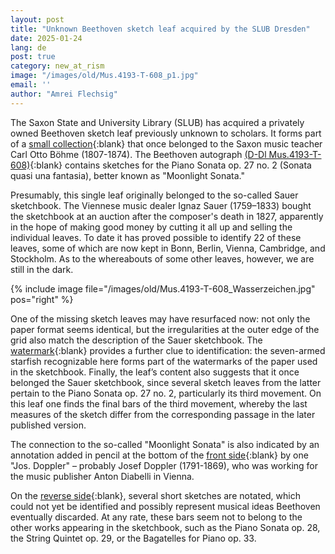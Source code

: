 ```yaml
---
layout: post
title: "Unknown Beethoven sketch leaf acquired by the SLUB Dresden"
date: 2025-01-24
lang: de
post: true
category: new_at_rism
image: "/images/old/Mus.4193-T-608_p1.jpg"
email: ''
author: "Amrei Flechsig"
---
```



The Saxon State and University Library (SLUB) has acquired a privately owned Beethoven sketch leaf previously unknown to scholars. It forms part of a [small collection](https://opac.rism.info/rism/Search/Results?lookfor=B%C3%B6hme%2C+Carl+Otto "Opens external link in new window"){:blank} that once belonged to the Saxon music teacher Carl Otto Böhme (1807-1874). The Beethoven autograph [(D-Dl Mus.4193-T-608)](https://opac.rism.info/id/rismid/rism1001299908?sid=33310535 "Opens external link in new window"){:blank} contains sketches for the Piano Sonata op. 27 no. 2 (Sonata quasi una fantasia), better known as "Moonlight Sonata."

Presumably, this single leaf originally belonged to the so-called Sauer sketchbook. The Viennese music dealer Ignaz Sauer (1759–1833) bought the sketchbook at an auction after the composer's death in 1827, apparently in the hope of making good money by cutting it all up and selling the individual leaves. To date it has proved possible to identify 22 of these leaves, some of which are now kept in Bonn, Berlin, Vienna, Cambridge, and Stockholm. As to the whereabouts of some other leaves, however, we are still in the dark.

{% include image file="/images/old/Mus.4193-T-608_Wasserzeichen.jpg" pos="right" %} 

One of the missing sketch leaves may have resurfaced now: not only the paper format seems identical, but the irregularities at the outer edge of the grid also match the description of the Sauer sketchbook. The [watermark](http://digital.slub-dresden.de/id1907383972/3 "Opens external link in new window"){:blank} provides a further clue to identification: the seven-armed starfish recognizable here forms part of the watermarks of the paper used in the sketchbook. Finally, the leaf’s content also suggests that it once belonged the Sauer sketchbook, since several sketch leaves from the latter pertain to the Piano Sonata op. 27 no. 2, particularly its third movement. On this leaf one finds the final bars of the third movement, whereby the last measures of the sketch differ from the corresponding passage in the later published version.

The connection to the so-called "Moonlight Sonata" is also indicated by an annotation added in pencil at the bottom of the [front side](http://digital.slub-dresden.de/id1907383972/1 "Opens external link in new window"){:blank} by one "Jos. Doppler" – probably Josef Doppler (1791-1869), who was working for the music publisher Anton Diabelli in Vienna.

On the [reverse side](http://digital.slub-dresden.de/id1907383972/2 "Opens external link in new window"){:blank}, several short sketches are notated, which could not yet be identified and possibly represent musical ideas Beethoven eventually discarded. At any rate, these bars seem not to belong to the other works appearing in the sketchbook, such as the Piano Sonata op. 28, the String Quintet op. 29, or the Bagatelles for Piano op. 33.

